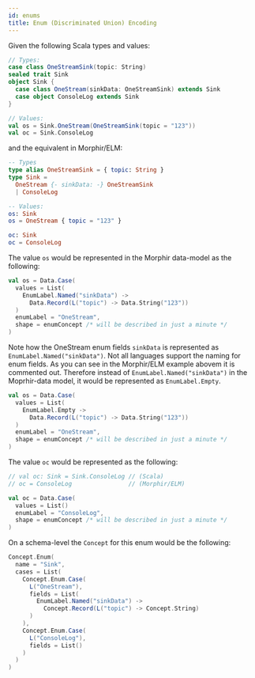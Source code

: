 ```yaml
---
id: enums
title: Enum (Discriminated Union) Encoding
---
```

Given the following Scala types and values:
```scala
// Types:
case class OneStreamSink(topic: String)
sealed trait Sink
object Sink {
  case class OneStream(sinkData: OneStreamSink) extends Sink
  case object ConsoleLog extends Sink
}

// Values:
val os = Sink.OneStream(OneStreamSink(topic = "123"))
val oc = Sink.ConsoleLog
```
and the equivalent in Morphir/ELM:
```elm
-- Types
type alias OneStreamSink = { topic: String }
type Sink =
  OneStream {- sinkData: -} OneStreamSink
  | ConsoleLog

-- Values:
os: Sink
os = OneStream { topic = "123" }

oc: Sink
oc = ConsoleLog
```

The value `os` would be represented in the Morphir data-model as the following:
```scala
val os = Data.Case(
  values = List(
    EnumLabel.Named("sinkData") -> 
      Data.Record(L("topic") -> Data.String("123")) 
  )
  enumLabel = "OneStream",
  shape = enumConcept /* will be described in just a minute */
)
```

Note how the OneStream enum fields `sinkData` is represented as `EnumLabel.Named("sinkData")`. Not all languages 
support the naming for enum fields. As you can see in the Morphir/ELM example abovem it is commented out. Therefore
instead of `EnumLabel.Named("sinkData")` in the Moprhir-data model, it would be represented as `EnumLabel.Empty`.
```scala
val os = Data.Case(
  values = List(
    EnumLabel.Empty -> 
      Data.Record(L("topic") -> Data.String("123")) 
  )
  enumLabel = "OneStream",
  shape = enumConcept /* will be described in just a minute */
)
```

The value `oc` would be represented as the following:
```scala
// val oc: Sink = Sink.ConsoleLog // (Scala)
// oc = ConsoleLog                // (Morphir/ELM)

val oc = Data.Case(
  values = List()
  enumLabel = "ConsoleLog",
  shape = enumConcept /* will be described in just a minute */
)
```

On a schema-level the `Concept` for this enum would be the following:
```scala
Concept.Enum(
  name = "Sink",
  cases = List(
    Concept.Enum.Case(
      L("OneStream"),
      fields = List(
        EnumLabel.Named("sinkData") -> 
          Concept.Record(L("topic") -> Concept.String)
      )
    ),
    Concept.Enum.Case(
      L("ConsoleLog"),
      fields = List()
    )    
  )
)
```
